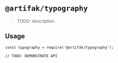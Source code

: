 # `@artifak/typography`

> TODO: description

## Usage

```
const typography = require('@artifak/typography');

// TODO: DEMONSTRATE API
```
